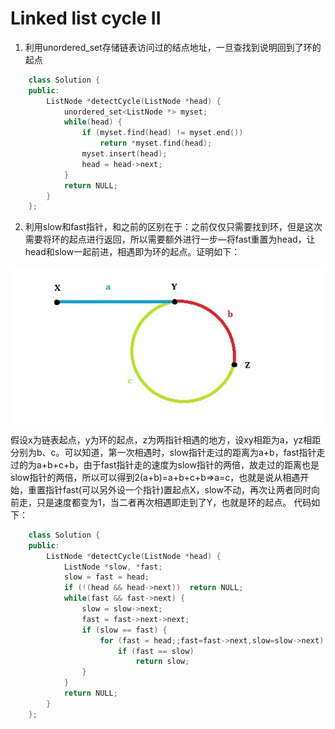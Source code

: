 # Linked list cycle II

1. 利用unordered_set存储链表访问过的结点地址，一旦查找到说明回到了环的起点
```c++
    class Solution {
    public:
        ListNode *detectCycle(ListNode *head) {
            unordered_set<ListNode *> myset;
            while(head) {
                if (myset.find(head) != myset.end())
                    return *myset.find(head);
                myset.insert(head);
                head = head->next;
            }
            return NULL;
        }
    };
```
2. 利用slow和fast指针，和之前的区别在于：之前仅仅只需要找到环，但是这次需要将环的起点进行返回，所以需要额外进行一步—将fast重置为head，让head和slow一起前进，相遇即为环的起点。证明如下：

![](1.jpg)

假设x为链表起点，y为环的起点，z为两指针相遇的地方，设xy相距为a，yz相距分别为b、c。可以知道，第一次相遇时，slow指针走过的距离为a+b，fast指针走过的为a+b+c+b，由于fast指针走的速度为slow指针的两倍，故走过的距离也是slow指针的两倍，所以可以得到2(a+b)=a+b+c+b⇒a=c，也就是说从相遇开始，重置指针fast(可以另外设一个指针)置起点X，slow不动，再次让两者同时向前走，只是速度都变为1，当二者再次相遇即走到了Y，也就是环的起点。 代码如下：
```c++
    class Solution {
    public:
        ListNode *detectCycle(ListNode *head) {
            ListNode *slow, *fast;
            slow = fast = head;
            if (!(head && head->next))  return NULL;
            while(fast && fast->next) {
                slow = slow->next;
                fast = fast->next->next;
                if (slow == fast) {
                    for (fast = head;;fast=fast->next,slow=slow->next)
                        if (fast == slow)
                            return slow;
                }
            }
            return NULL;
        }
    };
```